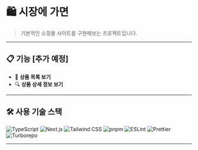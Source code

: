 # 🛍️ 시장에 가면

> 기본적인 쇼핑몰 사이트를 구현해보는 프로젝트입니다.

---

## 📋 기능 [추가 예정]

- 🛒 **상품 목록 보기**
- 🔍 **상품 상세 정보 보기**

---

## 🛠️ 사용 기술 스택

![TypeScript](https://img.shields.io/badge/TypeScript-3178C6?logo=typescript&logoColor=white&style=for-the-badge) ![Next.js](https://img.shields.io/badge/Next.js-000000?logo=next.js&logoColor=white&style=for-the-badge) ![Tailwind CSS](https://img.shields.io/badge/TailwindCSS-06B6D4?logo=tailwindcss&logoColor=white&style=for-the-badge) ![pnpm](https://img.shields.io/badge/pnpm-F69220?logo=pnpm&logoColor=white&style=for-the-badge) ![ESLint](https://img.shields.io/badge/ESLint-4B32C3?logo=eslint&logoColor=white&style=for-the-badge) ![Prettier](https://img.shields.io/badge/Prettier-F7B93E?logo=prettier&logoColor=white&style=for-the-badge) ![Turborepo](https://img.shields.io/badge/Turborepo-000000?logo=turborepo&logoColor=white&style=for-the-badge)

---
